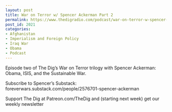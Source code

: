 ```yaml
---
layout: post
title: War on Terror w/ Spencer Ackerman Part 2
permalink: https://www.thedigradio.com/podcast/war-on-terror-w-spencer-ackerman-part-2/index.html
post_id: 2021
categories: 
- Afghanistan
- Imperialism and Foreign Policy
- Iraq War
- Obama
- Podcast
---
```


Episode two of The Dig’s War on Terror trilogy with Spencer Ackerman: Obama, ISIS, and the Sustainable War.

Subscribe to Spencer’s Substack: foreverwars.substack.com/people/2576701-spencer-ackerman

Support The Dig at Patreon.com/TheDig and (starting next week) get our weekly newsletter
